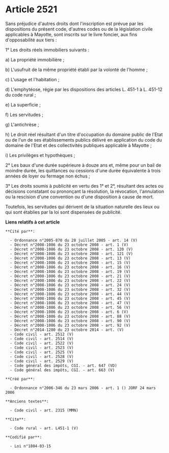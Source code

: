 # Article 2521

Sans préjudice d'autres droits dont l'inscription est prévue par les dispositions du présent code, d'autres codes ou de la
législation civile applicables à Mayotte, sont inscrits sur le livre foncier, aux fins d'opposabilité aux tiers : 

1° Les droits réels immobiliers suivants : 

a) La propriété immobilière ; 

b) L'usufruit de la même propriété établi par la volonté de l'homme ; 

c) L'usage et l'habitation ; 

d) L'emphytéose, régie par les dispositions des articles L. 451-1 à L. 451-12 du code rural ; 

e) La superficie ; 

f) Les servitudes ; 

g) L'antichrèse ; 

h) Le droit réel résultant d'un titre d'occupation du domaine public de l'Etat ou de l'un de ses établissements publics
délivré en application du code du domaine de l'Etat et des collectivités publiques applicable à Mayotte ; 

i) Les privilèges et hypothèques ; 

2° Les baux d'une durée supérieure à douze ans et, même pour un bail de moindre durée, les quittances ou cessions d'une durée
équivalente à trois années de loyer ou fermage non échus ; 

3° Les droits soumis à publicité en vertu des 1° et 2°, résultant des actes ou décisions constatant ou prononçant la
résolution, la révocation, l'annulation ou la rescision d'une convention ou d'une disposition à cause de mort. 

Toutefois, les servitudes qui dérivent de la situation naturelle des lieux ou qui sont établies par la loi sont dispensées de
publicité.

**Liens relatifs à cet article**

	**Cité par**:

	  - Ordonnance n°2005-870 du 28 juillet 2005 - art. 14 (V)
	  - Décret n°2008-1086 du 23 octobre 2008 - art. 1 (V)
	  - Décret n°2008-1086 du 23 octobre 2008 - art. 120 (V)
	  - Décret n°2008-1086 du 23 octobre 2008 - art. 121 (V)
	  - Décret n°2008-1086 du 23 octobre 2008 - art. 13 (V)
	  - Décret n°2008-1086 du 23 octobre 2008 - art. 15 (V)
	  - Décret n°2008-1086 du 23 octobre 2008 - art. 16 (V)
	  - Décret n°2008-1086 du 23 octobre 2008 - art. 19 (V)
	  - Décret n°2008-1086 du 23 octobre 2008 - art. 21 (V)
	  - Décret n°2008-1086 du 23 octobre 2008 - art. 22 (V)
	  - Décret n°2008-1086 du 23 octobre 2008 - art. 24 (V)
	  - Décret n°2008-1086 du 23 octobre 2008 - art. 32 (V)
	  - Décret n°2008-1086 du 23 octobre 2008 - art. 44 (V)
	  - Décret n°2008-1086 du 23 octobre 2008 - art. 45 (V)
	  - Décret n°2008-1086 du 23 octobre 2008 - art. 47 (V)
	  - Décret n°2008-1086 du 23 octobre 2008 - art. 56 (V)
	  - Décret n°2008-1086 du 23 octobre 2008 - art. 6 (V)
	  - Décret n°2008-1086 du 23 octobre 2008 - art. 88 (V)
	  - Décret n°2008-1086 du 23 octobre 2008 - art. 90 (V)
	  - Décret n°2008-1086 du 23 octobre 2008 - art. 92 (V)
	  - Décret n°2014-1280 du 23 octobre 2014 - art. (V)
	  - Code civil - art. 2512 (V)
	  - Code civil - art. 2514 (V)
	  - Code civil - art. 2522 (V)
	  - Code civil - art. 2523 (V)
	  - Code civil - art. 2525 (V)
	  - Code civil - art. 2528 (V)
	  - Code civil - art. 2529 (V)
	  - Code général des impôts, CGI. - art. 647 (VD)
	  - Code général des impôts, CGI. - art. 663 (V)

	**Créé par**:

	  - Ordonnance n°2006-346 du 23 mars 2006 - art. 1 () JORF 24 mars 2006

	**Anciens textes**:

	  - Code civil - art. 2315 (MMN)

	**Cite**:

	  - Code rural - art. L451-1 (V)

	**Codifié par**:

	  - Loi n°1804-03-15
